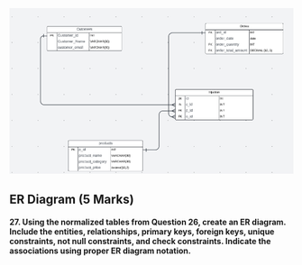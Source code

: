 ![alt text](<Screenshot 2024-07-01 130709.png>)
## ER Diagram (5 Marks)
#### 27. Using the normalized tables from Question 26, create an ER diagram. Include the entities, relationships, primary keys, foreign keys, unique constraints, not null constraints, and check constraints. Indicate the associations using proper ER diagram notation.